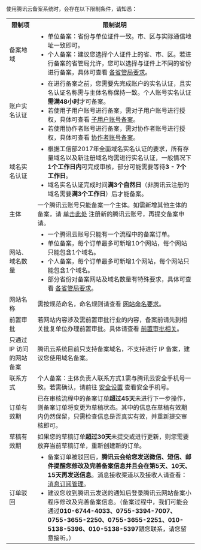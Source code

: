 使用腾讯云备案系统时，会存在以下限制条件，请知悉：

<table>
<tr>
<th width="15%">限制项</th>
<th>限制说明</th>
</tr>
<tr>
<td>备案地域</td>
<td><ul style="margin: 0;"><li>单位备案：省份与单位证件一致。市、区与实际通信地址一致即可。</li><li>个人备案：建议您选择个人证件上的省、市、区。若进行备案的省管局允许，您可以选择与证件上不同的省份进行备案，具体可查看 <a href="https://cloud.tencent.com/document/product/243/3474">各省管局要求</a>。</li></ul></td>
</tr>
<tr>
<td>账户实名认证</td>
<td><ul style="margin: 0;"><li>在进行备案之前，您需要先完成账户的实名认证，且实名认证名称需与主体名称保持一致。个人账号实名认证<strong>需满48小时</strong>才可备案。</li><li>若使用子用户账号进行备案，需对子用户账号进行授权，具体可查看 <a href="https://cloud.tencent.com/document/product/243/60787">子用户账号备案</a>。</li><li>若使用协作者账号进行备案，需对协作者账号进行授权，具体可查看 <a href="https://cloud.tencent.com/document/product/243/60591">协作者账号备案</a>。</li></ul></td>
</tr>
<tr>
<td>域名实名认证</td>
<td><ul style="margin: 0;"><li>根据工信部2017年全面域名实名认证的要求，所有存量域名以及新注册域名均需进行实名认证，一般情况下<strong>1个工作日内</strong>可完成审核，部分可能需要等待<strong>3 - 7个工作日</strong>。
</li><li>域名实名认证完成时间<strong>满3个自然日</strong>（非腾讯云注册的域名需要<strong>满3个工作日</strong>）后才能备案。 </li></ul> 
</td>
</tr>
<tr>
<td>主体</td>
<td>一个腾讯云账号只能备案一个主体。如需新增其他主体的备案，请 <a href="https://cloud.tencent.com/register">单击此处</a> 注册新的腾讯云账号，再提交备案申请。</td>
</tr>
<tr>
<td>网站、域名数量</td>
<td><ul style="margin: 0;"><li>一个腾讯云账号只能有一个流程中的备案订单。</li><li>单位备案，每个订单最多可新增10个网站，每个网站只能包含1个域名。</li><li>个人备案，每个订单最多可新增1个网站，每个网站只能包含1个域名。</li><li>部分省份对备案网站及域名数量有特殊要求，具体可查看 <a href="https://cloud.tencent.com/document/product/243/3474">各省管局要求</a>。</li></ul></td>
</tr>
<tr>
<td>网站名称</td>
<td>需按规范命名，命名规则请查看 <a href="https://cloud.tencent.com/document/product/243/11740">网站命名要求</a>。</td>
</tr>
<tr>
<td>前置审批</td>
<td>若网站内容涉及需前置审批行业的内容，备案前请先到相关批复单位办理前置审批。具体请查看 <a href="https://cloud.tencent.com/document/product/243/36185">前置审批相关</a>。</td>
</tr>
<tr>
<td>只通过 IP 访问的网站备案</td>
<td>腾讯云系统目前只支持备案域名，不支持进行 IP 备案，建议您使用域名备案。</td>
</tr>
<tr>
<td>联系方式 </td>
<td>个人备案：主体负责人联系方式1需与腾讯云安全手机号一致。若需确认，请前往 <a href="https://console.cloud.tencent.com/developer/security">安全设置</a> 查看安全手机号。</td>
</tr>
<tr>
<td>订单有效期</td>
<td>已在审核流程中的备案订单<strong>超过45天</strong>未进行下一步操作，则备案订单将变更为草稿状态。其中的信息在草稿有效期内仍然保留，只需检查信息是否真实有效，并重新提交审核即可。</td>
</tr>
<tr>
<td>草稿有效期</td>
<td>如果您的草稿订单<strong>超过30天</strong>未提交或进行更新，则您需要放弃当前草稿订单，重新创建新的订单。</td>
</tr>
</tr>
<tr>
<td>订单驳回</td>
<td><ul style="margin: 0;"><li>备案订单被驳回后，<b>腾讯云会给您发送微信、短信、邮件提醒您修改及完善备案信息并且会在第5天、10天、15天再发送信息</b>。消息接收渠道以及接收人请查看：<a href="https://cloud.tencent.com/document/product/1263/46205">消息订阅管理</a>。</li><li>
建议您收到腾讯云发送的通知后登录腾讯云网站备案小程序修改及完善备案信息。（备案过程中，我们可能会通过<b>010-6744-4033、0755-3394-7007、0755-3655-2250、0755-3655-2251、010-5138-5396、010-5138-5397</b>跟您联系，请您留意接听。）</li></ul></td>
</tr>
</table>
